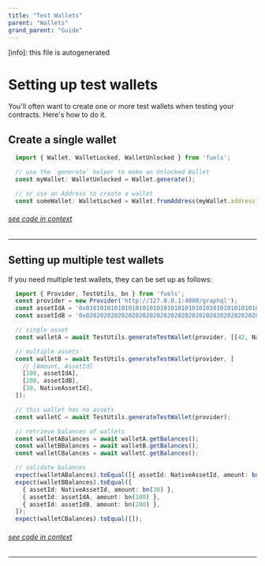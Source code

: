 ```yaml
---
title: "Test Wallets"
parent: "Wallets"
grand_parent: "Guide"
---
```


[info]: this file is autogenerated
# Setting up test wallets

You'll often want to create one or more test wallets when testing your contracts. Here's how to do it.

## Create a single wallet


```typescript
  import { Wallet, WalletLocked, WalletUnlocked } from 'fuels';

  // use the `generate` helper to make an Unlocked Wallet
  const myWallet: WalletUnlocked = Wallet.generate();

  // or use an Address to create a wallet
  const someWallet: WalletLocked = Wallet.fromAddress(myWallet.address);
```
###### [see code in context](https://github.com/FuelLabs/fuels-ts/blob/master/packages/fuel-gauge/src/doc-examples.test.ts#L142-L150)

---


## Setting up multiple test wallets

If you need multiple test wallets, they can be set up as follows:


```typescript
  import { Provider, TestUtils, bn } from 'fuels';
  const provider = new Provider('http://127.0.0.1:4000/graphql');
  const assetIdA = '0x0101010101010101010101010101010101010101010101010101010101010101';
  const assetIdB = '0x0202020202020202020202020202020202020202020202020202020202020202';

  // single asset
  const walletA = await TestUtils.generateTestWallet(provider, [[42, NativeAssetId]]);

  // multiple assets
  const walletB = await TestUtils.generateTestWallet(provider, [
    // [Amount, AssetId]
    [100, assetIdA],
    [200, assetIdB],
    [30, NativeAssetId],
  ]);

  // this wallet has no assets
  const walletC = await TestUtils.generateTestWallet(provider);

  // retrieve balances of wallets
  const walletABalances = await walletA.getBalances();
  const walletBBalances = await walletB.getBalances();
  const walletCBalances = await walletC.getBalances();

  // validate balances
  expect(walletABalances).toEqual([{ assetId: NativeAssetId, amount: bn(42) }]);
  expect(walletBBalances).toEqual([
    { assetId: NativeAssetId, amount: bn(30) },
    { assetId: assetIdA, amount: bn(100) },
    { assetId: assetIdB, amount: bn(200) },
  ]);
  expect(walletCBalances).toEqual([]);
```
###### [see code in context](https://github.com/FuelLabs/fuels-ts/blob/master/packages/fuel-gauge/src/doc-examples.test.ts#L199-L232)

---

